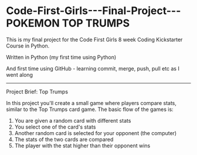 # Code-First-Girls---Final-Project---POKEMON TOP TRUMPS

This is my final project for the Code First Girls 8 week Coding Kickstarter Course in Python. 

Written in Python (my first time using Python) 

And first time using GitHub - learning commit, merge, push, pull etc as I went along

--------------------------

Project Brief: Top Trumps

In this project you'll create a small game where players compare stats, similar to the Top Trumps card game. The basic flow of the games is:

1. You are given a random card with different stats
2. You select one of the card's stats
3. Another random card is selected for your opponent (the computer)
4. The stats of the two cards are compared
5. The player with the stat higher than their opponent wins
